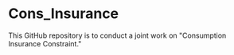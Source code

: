 # Cons_Insurance

This GitHub repository is to conduct a joint work on "Consumption Insurance Constraint."
